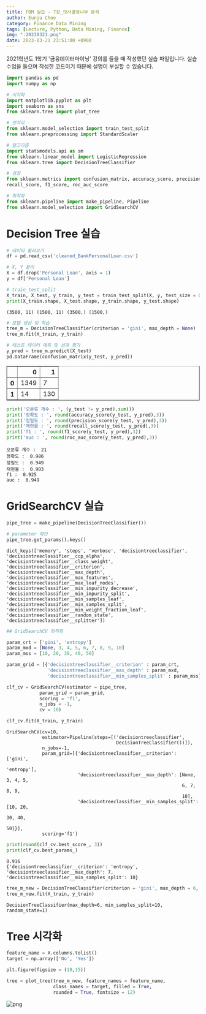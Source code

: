 ```yaml
---
title: FDM 실습 - 7장_의사결정나무 분석
author: Eunju Choe
category: Finance Data Mining
tags: [Lecture, Python, Data Mining, Finance]
img: ":20230321.png"
date: 2023-03-21 23:51:00 +0900
---
```


2021학년도 1학기 '금융데이터마이닝' 강의를 들을 때 작성했던 실습 파일입니다.
실습 수업을 들으며 작성한 코드이기 때문에 설명이 부실할 수 있습니다.

```python
import pandas as pd
import numpy as np

# 시각화
import matplotlib.pyplot as plt
import seaborn as sns
from sklearn.tree import plot_tree

# 전처리
from sklearn.model_selection import train_test_split
from sklearn.preprocessing import StandardScaler

# 알고리즘
import statsmodels.api as sm
from sklearn.linear_model import LogisticRegression
from sklearn.tree import DecisionTreeClassifier

# 검정
from sklearn.metrics import confusion_matrix, accuracy_score, precision_score, \
recall_score, f1_score, roc_auc_score

# 최적화
from sklearn.pipeline import make_pipeline, Pipeline
from sklearn.model_selection import GridSearchCV
```

# Decision Tree 실습


```python
# 데이터 불러오기
df = pd.read_csv('cleaned_BankPersonalLoan.csv')

# X, Y 분리
X = df.drop('Personal Loan', axis = 1)
y = df['Personal Loan']

# train_test_split
X_train, X_test, y_train, y_test = train_test_split(X, y, test_size = 0.3, stratify = y)
print(X_train.shape, X_test.shape, y_train.shape, y_test.shape)
```

    (3500, 11) (1500, 11) (3500,) (1500,)



```python
# 모델 생성 및 학습
tree_m = DecisionTreeClassifier(criterion = 'gini', max_depth = None)
tree_m.fit(X_train, y_train)

# 테스트 데이터 예측 및 성과 평가
y_pred = tree_m.predict(X_test)
pd.DataFrame(confusion_matrix(y_test, y_pred))
```




<div>
<style scoped>
    .dataframe tbody tr th:only-of-type {
        vertical-align: middle;
    }

    .dataframe tbody tr th {
        vertical-align: top;
    }

    .dataframe thead th {
        text-align: right;
    }
</style>
<table border="1" class="dataframe">
  <thead>
    <tr style="text-align: right;">
      <th></th>
      <th>0</th>
      <th>1</th>
    </tr>
  </thead>
  <tbody>
    <tr>
      <th>0</th>
      <td>1349</td>
      <td>7</td>
    </tr>
    <tr>
      <th>1</th>
      <td>14</td>
      <td>130</td>
    </tr>
  </tbody>
</table>
</div>




```python
print('오분류 개수 : ', (y_test != y_pred).sum())
print('정확도 : ', round(accuracy_score(y_test, y_pred),3))
print('정밀도 : ', round(precision_score(y_test, y_pred),3))
print('재현율 : ', round(recall_score(y_test, y_pred),3))
print('f1 : ', round(f1_score(y_test, y_pred),3))
print('auc : ', round(roc_auc_score(y_test, y_pred),3))
```

    오분류 개수 :  21
    정확도 :  0.986
    정밀도 :  0.949
    재현율 :  0.903
    f1 :  0.925
    auc :  0.949


# GridSearchCV 실습


```python
pipe_tree = make_pipeline(DecisionTreeClassifier())
```


```python
# parameter 확인
pipe_tree.get_params().keys()
```




    dict_keys(['memory', 'steps', 'verbose', 'decisiontreeclassifier', 'decisiontreeclassifier__ccp_alpha', 'decisiontreeclassifier__class_weight', 'decisiontreeclassifier__criterion', 'decisiontreeclassifier__max_depth', 'decisiontreeclassifier__max_features', 'decisiontreeclassifier__max_leaf_nodes', 'decisiontreeclassifier__min_impurity_decrease', 'decisiontreeclassifier__min_impurity_split', 'decisiontreeclassifier__min_samples_leaf', 'decisiontreeclassifier__min_samples_split', 'decisiontreeclassifier__min_weight_fraction_leaf', 'decisiontreeclassifier__random_state', 'decisiontreeclassifier__splitter'])




```python
## GridSearchCV 최적화

param_crt = ['gini', 'entropy']
param_mxd = [None, 3, 4, 5, 6, 7, 8, 9, 10]
param_mss = [10, 20, 30, 40, 50]

param_grid = [{'decisiontreeclassifier__criterion' : param_crt,
               'decisiontreeclassifier__max_depth' : param_mxd,
               'decisiontreeclassifier__min_samples_split' : param_mss}]

clf_cv = GridSearchCV(estimator = pipe_tree,
            param_grid = param_grid,
            scoring = 'f1',
            n_jobs = -1,
            cv = 10)

clf_cv.fit(X_train, y_train)
```




    GridSearchCV(cv=10,
                 estimator=Pipeline(steps=[('decisiontreeclassifier',
                                            DecisionTreeClassifier())]),
                 n_jobs=-1,
                 param_grid=[{'decisiontreeclassifier__criterion': ['gini',
                                                                    'entropy'],
                              'decisiontreeclassifier__max_depth': [None, 3, 4, 5,
                                                                    6, 7, 8, 9,
                                                                    10],
                              'decisiontreeclassifier__min_samples_split': [10, 20,
                                                                            30, 40,
                                                                            50]}],
                 scoring='f1')




```python
print(round(clf_cv.best_score_, 3))
print(clf_cv.best_params_)
```

    0.916
    {'decisiontreeclassifier__criterion': 'entropy', 'decisiontreeclassifier__max_depth': 7, 'decisiontreeclassifier__min_samples_split': 10}



```python
tree_m_new = DecisionTreeClassifier(criterion = 'gini', max_depth = 6, min_samples_split = 10, random_state = 1)
tree_m_new.fit(X_train, y_train)
```




    DecisionTreeClassifier(max_depth=6, min_samples_split=10, random_state=1)



# Tree 시각화


```python
feature_name = X.columns.tolist()
target = np.array(['No', 'Yes'])

plt.figure(figsize = (18,15))

tree = plot_tree(tree_m_new, feature_names = feature_name,
                 class_names = target, filled = True,
                 rounded = True, fontsize = 12)
```


    
![png](https://eunju-choe.github.io/assets/img/posts/20230321-7/output_12_0.png)
    


